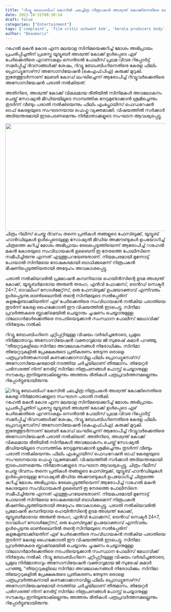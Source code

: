 ```yaml
---
title: "റിവ്യൂ ബോംബിംഗ് കേസിൽ ചലച്ചിത്ര നിരൂപകൻ അശ്വന്ത് കോക്കിനെതിരെ കേരള നിർമ്മാതാക്കളുടെ സംഘടന പരാതി നൽകി."
date: 2023-10-31T08:30:14
draft: false
categories: ["Entertainment"]
tags: ['complaint', 'film critic ashwant kok', 'kerala producers body', 'review bombing case']
author: "Beaumaris"
---
```


റഹേൽ മകൻ കോര എന്ന മലയാള സിനിമയെക്കുറിച്ച് മോശം അഭിപ്രായം പ്രചരിപ്പിച്ചതിന് പ്രശസ്ത യൂട്യൂബർ അശ്വന്ത് കോക്ക് ഉൾപ്പെടെ ഏഴ് പേർക്കെതിരെ എറണാകുളം സെൻട്രൽ പോലീസ് പ്രഥമ വിവര റിപ്പോർട്ട് സമർപ്പിച്ച് ദിവസങ്ങൾക്ക് ശേഷം, റിവ്യൂ ബോംബിംഗിനെതിരെ കേരള ഫിലിം പ്രൊഡ്യൂസേഴ്‌സ് അസോസിയേഷൻ (കെഎഫ്‌പി‌എ) കുരുക്ക് മുറുകി. ഇതേത്തുടർന്നാണ് ലേബർ കോഡ് ലംഘിച്ചെന്ന് ആരോപിച്ച് റിവ്യൂവർക്കെതിരെ അസോസിയേഷൻ പരാതി നൽകിയത്.

അതിനിടെ, അശ്വന്ത് കോക്ക് വികലമായ രീതിയിൽ സിനിമകൾ അവലോകനം ചെയ്ത് സോഷ്യൽ മീഡിയയിലൂടെ സാമ്പത്തിക നേട്ടമുണ്ടാക്കാൻ ശ്രമിച്ചെന്നും തുടർന്ന് വീണ്ടും പരാതി നൽകിയെന്നും ഫിലിം എംപ്ലോയീസ് ഫെഡറേഷൻ ഓഫ് കേരളയുടെ സംഘടനയായ ഫെഫ്ക വ്യക്തമാക്കി. വിഷയത്തിൽ സർക്കാർ അടിയന്തരമായി ഇടപെടണമെന്നും നിർമാതാക്കളുടെ സംഘടന ആവശ്യപ്പെട്ടു.

<img class="size-full wp-image-427539 aligncenter" src="https://cdn.boolokam.com/articles/2023/10/QDDQDDDQDD.jpg" alt="" width="600" height="338" />ചിത്രം റിലീസ് ചെയ്ത ദിവസം തന്നെ പ്രതികൾ തങ്ങളുടെ ഫേസ്ബുക്ക്, യൂട്യൂബ് ഹാൻഡിലുകൾ ഉൾപ്പെടെയുള്ള സോഷ്യൽ മീഡിയ അക്കൗണ്ടുകൾ ഉപയോഗിച്ച് ചിത്രത്തെ കുറിച്ച് മോശം അഭിപ്രായം രേഖപ്പെടുത്തിയെന്ന് ആരോപിച്ച് റാഹേൽ മകൻ കോരയുടെ സംവിധായകൻ ഉബൈനി ഇ നേരത്തെ പോലീസിനെ സമീപിച്ചിരുന്നു എന്നത് എടുത്തുപറയേണ്ടതാണ്. നിയമപരമായി മുന്നോട്ട് പോയാൽ സിനിമയെ ദോഷകരമായി ബാധിക്കുമെന്ന് നിരൂപകൻ ഭീഷണിപ്പെടുത്തിയതായി അദ്ദേഹം അവകാശപ്പെട്ടു.

പരാതി നൽകിയവരിൽ പ്രമോഷൻ കമ്പനിയായ ഹെയിൻസിന്റെ ഉടമ അശ്വന്ത് കോക്ക്, യൂട്യൂബർമാരായ അരുൺ തരംഗ, എൻവി ഫോക്കസ്, ട്രെൻഡ് സെക്ടർ 24×7, ട്രാവലിംഗ് സോൾമേറ്റ്‌സ്, ഒരു ഫേസ്ബുക്ക് ഉപയോക്താവ് എന്നിവരും ഉൾപ്പെടുന്നു.ഓൺലൈനിൽ തന്റെ സിനിമയുടെ സൽപ്പേരിന് കളങ്കമുണ്ടാക്കിയതിന് ഏഴ് പേർക്കെതിരെ സംവിധായകൻ നൽകിയ പരാതിയെ തുടർന്ന് കേരള ഹൈക്കോടതി ഈ വിഷയത്തിൽ ഇടപെട്ടു. സിനിമാ പ്രവർത്തകരെ ബ്ലാക്ക്‌മെയിൽ ചെയ്യാനും ചൂഷണം ചെയ്യാനുമുള്ള വ്‌ലോഗർമാർക്കെതിരെ നടപടിയെടുക്കാൻ സംസ്ഥാന പോലീസ് മേധാവിക്ക് നിർദ്ദേശം നൽകി.

റിവ്യൂ ബോംബിംഗിനെ ചുറ്റിപ്പറ്റിയുള്ള വിഷയം വർദ്ധിച്ചതോടെ, പ്രമുഖ നിർമ്മാതാവും അസോസിയേഷൻ വക്താവുമായ ജി സുരേഷ് കുമാർ പറഞ്ഞു, “തീയറ്ററുകളിലെ സിനിമാ അവലോകനങ്ങൾ നിരോധിക്കും. സിനിമാ തിയേറ്ററുകളിൽ പ്രേക്ഷകരുടെ പ്രതികരണം തേടുന്ന ഒരാളെ പത്രപ്രവർത്തകനായി കണക്കാക്കാനാവില്ല.ഫിലിം പ്രൊഡ്യൂസേഴ്‌സ് അസോസിയേഷനുമായി നടത്തിയ ചർച്ചയിലാണ് തീരുമാനം. തിയേറ്റർ പരിസരത്ത് നിന്ന് നേരിട്ട് സിനിമാ നിരൂപണങ്ങൾ പോസ്റ്റ് ചെയ്യാനുള്ള സൗകര്യം ഇനിയുണ്ടാകില്ലെന്നും അത്തരം രീതികൾ പത്രപ്രവർത്തനമല്ലെന്നും റിപ്പോർട്ടുണ്ടായിരുന്നു.


![റിവ്യൂ ബോംബിംഗ് കേസിൽ ചലച്ചിത്ര നിരൂപകൻ അശ്വന്ത് കോക്കിനെതിരെ കേരള നിർമ്മാതാക്കളുടെ സംഘടന പരാതി നൽകി.](https://cdn.boolokam.com/articles/2023/10/QDDQDDDQDD.jpg)റഹേൽ മകൻ കോര എന്ന മലയാള സിനിമയെക്കുറിച്ച് മോശം അഭിപ്രായം പ്രചരിപ്പിച്ചതിന് പ്രശസ്ത യൂട്യൂബർ അശ്വന്ത് കോക്ക് ഉൾപ്പെടെ ഏഴ് പേർക്കെതിരെ എറണാകുളം സെൻട്രൽ പോലീസ് പ്രഥമ വിവര റിപ്പോർട്ട് സമർപ്പിച്ച് ദിവസങ്ങൾക്ക് ശേഷം, റിവ്യൂ ബോംബിംഗിനെതിരെ കേരള ഫിലിം പ്രൊഡ്യൂസേഴ്‌സ് അസോസിയേഷൻ (കെഎഫ്‌പി‌എ) കുരുക്ക് മുറുകി. ഇതേത്തുടർന്നാണ് ലേബർ കോഡ് ലംഘിച്ചെന്ന് ആരോപിച്ച് റിവ്യൂവർക്കെതിരെ അസോസിയേഷൻ പരാതി നൽകിയത്. അതിനിടെ, അശ്വന്ത് കോക്ക് വികലമായ രീതിയിൽ സിനിമകൾ അവലോകനം ചെയ്ത് സോഷ്യൽ മീഡിയയിലൂടെ സാമ്പത്തിക നേട്ടമുണ്ടാക്കാൻ ശ്രമിച്ചെന്നും തുടർന്ന് വീണ്ടും പരാതി നൽകിയെന്നും ഫിലിം എംപ്ലോയീസ് ഫെഡറേഷൻ ഓഫ് കേരളയുടെ സംഘടനയായ ഫെഫ്ക വ്യക്തമാക്കി. വിഷയത്തിൽ സർക്കാർ അടിയന്തരമായി ഇടപെടണമെന്നും നിർമാതാക്കളുടെ സംഘടന ആവശ്യപ്പെട്ടു. ചിത്രം റിലീസ് ചെയ്ത ദിവസം തന്നെ പ്രതികൾ തങ്ങളുടെ ഫേസ്ബുക്ക്, യൂട്യൂബ് ഹാൻഡിലുകൾ ഉൾപ്പെടെയുള്ള സോഷ്യൽ മീഡിയ അക്കൗണ്ടുകൾ ഉപയോഗിച്ച് ചിത്രത്തെ കുറിച്ച് മോശം അഭിപ്രായം രേഖപ്പെടുത്തിയെന്ന് ആരോപിച്ച് റാഹേൽ മകൻ കോരയുടെ സംവിധായകൻ ഉബൈനി ഇ നേരത്തെ പോലീസിനെ സമീപിച്ചിരുന്നു എന്നത് എടുത്തുപറയേണ്ടതാണ്. നിയമപരമായി മുന്നോട്ട് പോയാൽ സിനിമയെ ദോഷകരമായി ബാധിക്കുമെന്ന് നിരൂപകൻ ഭീഷണിപ്പെടുത്തിയതായി അദ്ദേഹം അവകാശപ്പെട്ടു. പരാതി നൽകിയവരിൽ പ്രമോഷൻ കമ്പനിയായ ഹെയിൻസിന്റെ ഉടമ അശ്വന്ത് കോക്ക്, യൂട്യൂബർമാരായ അരുൺ തരംഗ, എൻവി ഫോക്കസ്, ട്രെൻഡ് സെക്ടർ 24×7, ട്രാവലിംഗ് സോൾമേറ്റ്‌സ്, ഒരു ഫേസ്ബുക്ക് ഉപയോക്താവ് എന്നിവരും ഉൾപ്പെടുന്നു.ഓൺലൈനിൽ തന്റെ സിനിമയുടെ സൽപ്പേരിന് കളങ്കമുണ്ടാക്കിയതിന് ഏഴ് പേർക്കെതിരെ സംവിധായകൻ നൽകിയ പരാതിയെ തുടർന്ന് കേരള ഹൈക്കോടതി ഈ വിഷയത്തിൽ ഇടപെട്ടു. സിനിമാ പ്രവർത്തകരെ ബ്ലാക്ക്‌മെയിൽ ചെയ്യാനും ചൂഷണം ചെയ്യാനുമുള്ള വ്‌ലോഗർമാർക്കെതിരെ നടപടിയെടുക്കാൻ സംസ്ഥാന പോലീസ് മേധാവിക്ക് നിർദ്ദേശം നൽകി. റിവ്യൂ ബോംബിംഗിനെ ചുറ്റിപ്പറ്റിയുള്ള വിഷയം വർദ്ധിച്ചതോടെ, പ്രമുഖ നിർമ്മാതാവും അസോസിയേഷൻ വക്താവുമായ ജി സുരേഷ് കുമാർ പറഞ്ഞു, “തീയറ്ററുകളിലെ സിനിമാ അവലോകനങ്ങൾ നിരോധിക്കും. സിനിമാ തിയേറ്ററുകളിൽ പ്രേക്ഷകരുടെ പ്രതികരണം തേടുന്ന ഒരാളെ പത്രപ്രവർത്തകനായി കണക്കാക്കാനാവില്ല.ഫിലിം പ്രൊഡ്യൂസേഴ്‌സ് അസോസിയേഷനുമായി നടത്തിയ ചർച്ചയിലാണ് തീരുമാനം. തിയേറ്റർ പരിസരത്ത് നിന്ന് നേരിട്ട് സിനിമാ നിരൂപണങ്ങൾ പോസ്റ്റ് ചെയ്യാനുള്ള സൗകര്യം ഇനിയുണ്ടാകില്ലെന്നും അത്തരം രീതികൾ പത്രപ്രവർത്തനമല്ലെന്നും റിപ്പോർട്ടുണ്ടായിരുന്നു.
